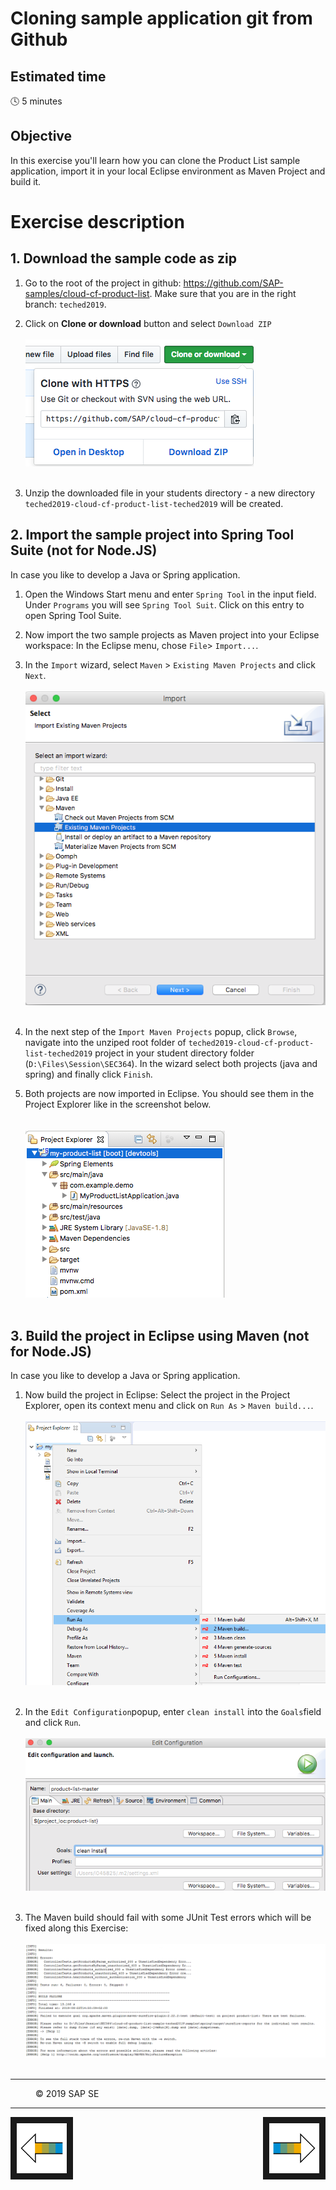 # Cloning sample application git from Github

## Estimated time

:clock4: 5 minutes

## Objective

In this exercise you'll learn how you can clone the Product List sample application, import it in your local Eclipse environment as Maven Project and build it.

# Exercise description

## 1. Download the sample code as zip
1. Go to the root of the project in github: https://github.com/SAP-samples/cloud-cf-product-list. Make sure that you are in the right branch: ```teched2019```.

2. Click on **Clone or download** button and select ```Download ZIP```
<br><br>
![Download ZIP](/docs/img/github_download_zip.png?raw=true)
<br><br>

3.  Unzip the downloaded file in your students directory - a new directory ```teched2019-cloud-cf-product-list-teched2019``` will be created.

## 2. Import the sample project into Spring Tool Suite (not for Node.JS)
In case you like to develop a Java or Spring application.
1. Open the Windows Start menu and enter ```Spring Tool``` in the input field. Under ```Programs``` you will see ```Spring Tool Suit```. Click on this entry to open Spring Tool Suite.
2. Now import the two sample projects as Maven project into your Eclipse workspace: In the Eclipse menu, chose ```File```> ```Import...```.
3. In the ```Import``` wizard, select ```Maven``` > ```Existing Maven Projects``` and click ```Next```.
<br><br>
![Import Maven Project](/docs/img/import_maven_project.png?raw=true)
<br><br>

4. In the next step of the ```Import Maven Projects``` popup, click ```Browse```, navigate into the unziped root folder of ```teched2019-cloud-cf-product-list-teched2019``` project in your student directory folder (```D:\Files\Session\SEC364```). In the wizard select both projects (java and spring) and finally click ```Finish```.
5. Both projects are now imported in Eclipse. You should see them in the Project Explorer like in the screenshot below.  
<br><br>
![Import Maven Project](/docs/img/imported_project_eclipse.png?raw=true)
<br><br>

## 3. Build the project in Eclipse using Maven (not for Node.JS)
In case you like to develop a Java or Spring application.
1. Now build the project in Eclipse: Select the project in the Project Explorer, open its context menu and click on ```Run As``` > ```Maven build...```.
<br><br>
![Import Maven Project](/docs/img/run_maven_build.png?raw=true)
<br><br>

2. In the ```Edit Configuration```popup, enter ```clean install``` into the ```Goals```field and click ```Run```. 
<br><br>
![Import Maven Project](/docs/img/maven_clean_install.png?raw=true)
<br><br>

3. The Maven build should fail with some JUnit Test errors which will be fixed along this Exercise:
   <br><br>
   ![Import Maven Project](/docs/img/maven_clean_install_build_error.png?raw=true)
   <br><br>


***
<dl>
  <dd>
  <div class="footer">&copy; 2019 SAP SE</div>
  </dd>
</dl>
<hr>
<a href="/docs/01_setup/README.md">
  <img src="/docs/img/arrow_left.png" height="80" border="10" align="left" alt="Previous Exercise" title="Previous Exercise: Setup environment">
</a>
<a href="/docs/09_secure/README.md">
  <img src="/docs/img/arrow_right.png" height="80" border="10" align="right" alt="Next Exercise" title="Next Exercise: Secure your application">
</a>

